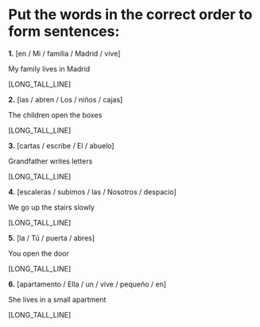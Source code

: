 # Put the words in the correct order to form sentences:

**1.** [en / Mi / familia / Madrid / vive]

   My family lives in Madrid

   [LONG_TALL_LINE]

**2.** [las / abren / Los / niños / cajas]

   The children open the boxes

   [LONG_TALL_LINE]

**3.** [cartas / escribe / El / abuelo]

   Grandfather writes letters

   [LONG_TALL_LINE]

**4.** [escaleras / subimos / las / Nosotros / despacio]

   We go up the stairs slowly

   [LONG_TALL_LINE]

**5.** [la / Tú / puerta / abres]

   You open the door

   [LONG_TALL_LINE]

**6.** [apartamento / Ella / un / vive / pequeño / en]

   She lives in a small apartment

   [LONG_TALL_LINE]